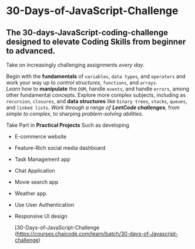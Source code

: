 # 30-Days-of-JavaScript-Challenge
The **30-days-JavaScript-coding-challenge** designed to elevate Coding Skills from beginner to advanced. <br> 
---
Take on increasingly challenging assignments *every day*. <br> 

Begin with the **fundamentals** of `variables`, `data types`, and `operators` and work your way up to *control structures*, `functions`, and `arrays`. <br> *Learn* how to **manipulate** the `DOM`, handle `events`, and handle `errors`, among other fundamental concepts. 
Explore more complex subjects, including as `recursion`, `closures`, and **data structures** like `binary trees`, `stacks`, `queues`, and `linked lists`. *Work through a range of **LeetCode challenges***, from *simple to complex*, to sharping *problem-solving abilities*. <br>

Take Part in **Practical Projects** Such as developing
- E-commerce website
- Feature-Rich social media dashboard
- Task Management app
- Chat Application
- Movie search app
- Weather app.
- Use User Authentication
- Responsive UI design

  [30-Days-of-JavaScript-Challenge
  (https://courses.chaicode.com/learn/batch/30-days-of-Javascript-challenge)
